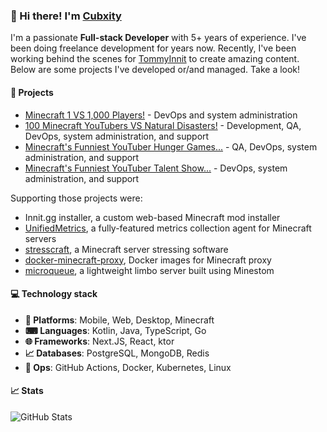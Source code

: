 ### 👋 Hi there! I'm [Cubxity](https://cubxity.dev)

I'm a passionate **Full-stack Developer** with 5+ years of experience. I've been doing freelance development for years
now. Recently, I've been working behind the scenes for [TommyInnit](https://www.youtube.com/tommyinnit) to create
amazing content. Below are some projects I've developed or/and managed. Take a look!

#### 📁 Projects

- [Minecraft 1 VS 1,000 Players!](https://www.youtube.com/watch?v=iKD14Sr2CUI) - DevOps and system administration
- [100 Minecraft YouTubers VS Natural Disasters!](https://www.youtube.com/watch?v=h61SlPZfWfw) - Development, QA,
  DevOps, system administration, and support
- [Minecraft's Funniest YouTuber Hunger Games...](https://www.youtube.com/watch?v=OCSfKNhe-FU) - QA, DevOps, system
  administration, and support
- [Minecraft's Funniest YouTuber Talent Show...](https://www.youtube.com/watch?v=a3ejYq70wps) - DevOps, system
  administration, and support

Supporting those projects were:

- Innit.gg installer, a custom web-based Minecraft mod installer
- [UnifiedMetrics](https://github.com/Cubxity/UnifiedMetrics/), a fully-featured metrics collection agent for Minecraft
  servers
- [stresscraft](https://github.com/Cubxity/stresscraft), a Minecraft server stressing software
- [docker-minecraft-proxy](https://github.com/Cubxity/docker-minecraft-proxy), Docker images for Minecraft proxy
- [microqueue](https://github.com/Cubxity/microqueue), a lightweight limbo server built using Minestom

#### 💻 Technology stack

- **📱 Platforms**: Mobile, Web, Desktop, Minecraft
- **⌨ Languages**:️ Kotlin, Java, TypeScript, Go
- **🌐 Frameworks**: Next.JS, React, ktor
- **📈 Databases**: PostgreSQL, MongoDB, Redis
- **🔧 Ops**: GitHub Actions, Docker, Kubernetes, Linux

#### 📈 Stats

![GitHub Stats](https://github-readme-stats.vercel.app/api?username=Cubxity&count_private=true&theme=dark&show_icons=true)
 